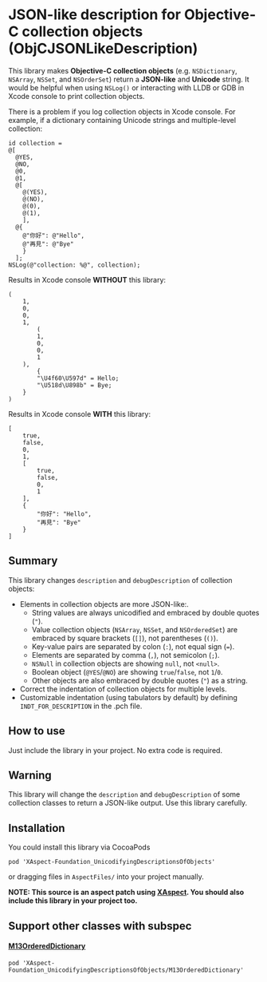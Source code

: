 # JSON-like description for Objective-C collection objects (ObjCJSONLikeDescription)


This library makes **Objective-C collection objects** (e.g. `NSDictionary`, `NSArray`, `NSSet`, and `NSOrderSet`) return a **JSON-like** and **Unicode** string. It would be helpful when using `NSLog()` or interacting with LLDB or GDB in Xcode console to print collection objects.


There is a problem if you log collection objects in Xcode console. For example, if a dictionary containing Unicode strings and multiple-level collection:

```objc
id collection =
@[
  @YES,
  @NO,
  @0,
  @1,
  @[
    @(YES),
    @(NO),
    @(0),
    @(1),
    ],
  @{
    @"你好": @"Hello",
    @"再見": @"Bye"
    }
  ];
NSLog(@"collection: %@", collection);
```

Results in Xcode console **WITHOUT** this library:

```
(
    1,
    0,
    0,
    1,
        (
        1,
        0,
        0,
        1
    ),
        {
        "\U4f60\U597d" = Hello;
        "\U518d\U898b" = Bye;
    }
)
```

Results in Xcode console **WITH** this library:

```
[
	true,
	false,
	0,
	1,
	[
		true,
		false,
		0,
		1
	],
	{
		"你好": "Hello",
		"再見": "Bye"
	}
]
```


Summary
-------
This library changes `description` and `debugDescription` of collection objects:

- Elements in collection objects are more JSON-like:.
    * String values are always unicodified and embraced by double quotes (`"`).
    * Value collection objects (`NSArray`, `NSSet`, and `NSOrderedSet`) are embraced by square brackets (`[]`), not parentheses (`()`).
    * Key-value pairs are separated by colon (`:`), not equal sign (`=`).
    * Elements are separated by comma (`,`), not semicolon (`;`).
    * `NSNull` in collection objects are showing `null`, not `<null>`.
    * Boolean object (`@YES`/`@NO`) are showing `true`/`false`, not `1`/`0`.
    * Other objects are also embraced by double quotes (`"`) as a string.
- Correct the indentation of collection objects for multiple levels.
- Customizable indentation (using tabulators by default) by defining `INDT_FOR_DESCRIPTION` in the .pch file.


How to use
----------
Just include the library in your project. No extra code is required.


Warning
-------
This library will change the `description` and `debugDescription` of some collection classes to return a JSON-like output. Use this library carefully.


Installation
------------
You could install this library via CocoaPods

    pod 'XAspect-Foundation_UnicodifyingDescriptionsOfObjects'

or dragging files in `AspectFiles/` into your project manually.

**NOTE: This source is an aspect patch using [XAspect][]. You should also include this library in your project too.**


Support other classes with subspec
----------------------------------

#### [M13OrderedDictionary](https://github.com/Marxon13/M13OrderedDictionary) 

    pod 'XAspect-Foundation_UnicodifyingDescriptionsOfObjects/M13OrderedDictionary'


<!--Links-->
[XAspect]: https://github.com/xareelee/XAspect
[XAspectPatches]: https://github.com/xareelee/XAspectPatches
